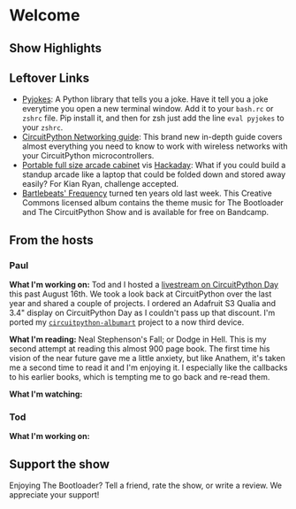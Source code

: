 # Welcome

## Show Highlights

## Leftover Links

* [Pyjokes](https://github.com/pyjokes/pyjokes): A Python library that tells you a joke.  Have it tell you a joke everytime you open a new terminal window.  Add it to your `bash.rc` or `zshrc` file.  Pip install it, and then for zsh just add the line `eval pyjokes` to your `zshrc`.
* [CircuitPython Networking guide](https://learn.adafruit.com/networking-in-circuitpython/overview): This brand new in-depth guide covers almost everything you need to know to work with wireless networks with your CircuitPython microcontrollers.
* [Portable full size arcade cabinet](https://www.leighhack.org/blog/2024/arcade_cabinet/) vis [Hackaday](https://www.leighhack.org/blog/2024/arcade_cabinet/): What if you could build a standup arcade like a laptop that could be folded down and stored away easily? For Kian Ryan, challenge accepted.
* [Bartlebeats' Frequency](https://bartlebeats.bandcamp.com/album/frequency) turned ten years old last week. This Creative Commons licensed album contains the theme music for The Bootloader and The CircuitPython Show and is available for free on Bandcamp.

## From the hosts

### Paul

**What I'm working on:** Tod and I hosted a [livestream on CircuitPython Day](https://www.youtube.com/watch?v=uTl1KA2MPxI) this past August 16th. We took a look back at CircuitPython over the last year and shared a couple of projects. I ordered an Adafruit S3 Qualia and 3.4" display on CircuitPython Day as I couldn't pass up that discount.  I'm ported my [`circuitpython-albumart`](https://github.com/prcutler/circuitpython-albumart) project to a now third device.

**What I'm reading:** Neal Stephenson's Fall; or Dodge in Hell.  This is my second attempt at reading this almost 900 page book.  The first time his vision of the near future gave me a little anxiety, but like Anathem, it's taken me a second time to read it and I'm enjoying it.  I especially like the callbacks to his earlier books, which is tempting me to go back and re-read them.

**What I'm watching:**

### Tod

**What I'm working on:**

## Support the show
Enjoying The Bootloader?  Tell a friend, rate the show, or write a review.  We appreciate your support!
